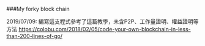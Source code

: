 ###My forky block chain

2019/07/09:
編寫這支程式參考了這篇教學，未含P2P、工作量證明、權益證明等方法
https://colobu.com/2018/02/05/code-your-own-blockchain-in-less-than-200-lines-of-go/